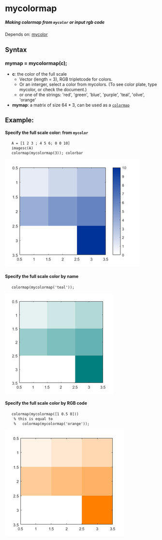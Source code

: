 # mycolormap

##### Making colormap from `mycolor` or input rgb code

 Depends on: [mycolor](https://github.com/weitingwlin/matlabutility/blob/master/documents/mycolor.md)

## Syntax

###  mymap = mycolormap(c);

*  **c**: the color of the full scale
   + Vector (length = 3), RGB tripletcode for colors. 
   + Or an interger, select a color from mycolors. (To see color plate, type mycolor, or check the document.)
   + or one of the strings:  'red', 'green', 'blue', 'purple', 'teal', 'olive', 'orange'  
* **mymap**: a matrix of size 64 * 3, can be used as a [`colormap`](https://www.mathworks.com/help/matlab/ref/colormap.html)        

  


## Example: 
#### Specify the full scale color: from `mycolor`

	   A = [1 2 3 ; 4 5 6; 0 0 10]
       imagesc(A)
       colormap(mycolormap(3)); colorbar 

 ![plot1](images/mycolormap1.png)  

#### Specify the full scale color by name
       colormap(mycolormap('teal'));

 ![plot1](images/mycolormap2.png)  

#### Specify the full scale color by RGB code
       colormap(mycolormap([1 0.5 0]))
        % this is equal to
        %   colormap(mycolormap('orange'));

 ![plot1](images/mycolormap3.png)  
